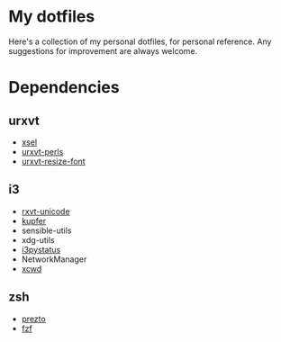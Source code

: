My dotfiles
===========

Here's a collection of my personal dotfiles, for personal reference. Any
suggestions for improvement are always welcome.

Dependencies
============

urxvt
-----
* [xsel](http://www.vergenet.net/~conrad/software/xsel/)
* [urxvt-perls](https://github.com/muennich/urxvt-perls)
* [urxvt-resize-font](https://github.com/simmel/urxvt-resize-font)

i3
--
* [rxvt-unicode](http://software.schmorp.de/pkg/rxvt-unicode.html)
* [kupfer](http://engla.github.io/kupfer/)
* sensible-utils
* xdg-utils
* [i3pystatus](https://github.com/enkore/i3pystatus)
* NetworkManager
* [xcwd](https://github.com/schischi/xcwd)

zsh
---
* [prezto](https://github.com/sorin-ionescu/prezto)
* [fzf](https://github.com/junegunn/fzf)

